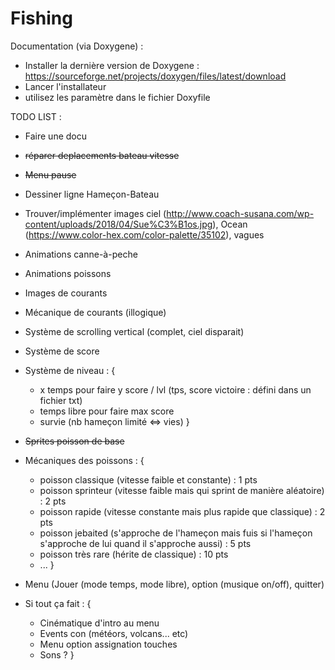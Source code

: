 # Fishing

Documentation (via Doxygene) :
  - Installer la dernière version de Doxygene : https://sourceforge.net/projects/doxygen/files/latest/download
  - Lancer l'installateur
  - utilisez les paramètre dans le fichier Doxyfile

TODO LIST :

  - Faire une docu
  - ~~réparer deplacements bateau vitesse~~

  - ~~Menu pause~~
  - Dessiner ligne Hameçon-Bateau
  - Trouver/implémenter images ciel (http://www.coach-susana.com/wp-content/uploads/2018/04/Sue%C3%B1os.jpg), Ocean (https://www.color-hex.com/color-palette/35102), vagues
  - Animations canne-à-peche

  - Animations poissons
  - Images de courants
  - Mécanique de courants (illogique)
  - Système de scrolling vertical (complet, ciel disparait)

  - Système de score
  - Système de niveau  : {
    - x temps pour faire y score / lvl (tps, score victoire : défini dans un fichier txt)
    - temps libre pour faire max score
    - survie (nb hameçon limité <=> vies)
  }

  - ~~Sprites poisson de base~~
  - Mécaniques des poissons : {
    - poisson classique (vitesse faible et constante) : 1 pts
    - poisson sprinteur (vitesse faible mais qui sprint de manière aléatoire) : 2 pts
    - poisson rapide (vitesse constante mais plus rapide que classique) : 2 pts
    - poisson jebaited (s'approche de l'hameçon mais fuis si l'hameçon s'approche de lui quand il s'approche aussi) : 5 pts
    - poisson très rare (hérite de classique) : 10 pts
    - ...
  }


  - Menu (Jouer (mode temps, mode libre), option (musique on/off), quitter)

  - Si tout ça fait : {
    - Cinématique d'intro au menu
    - Events con (météors, volcans... etc)
    - Menu option assignation touches
    - Sons ?
  }
